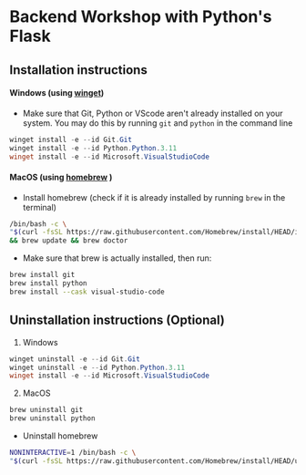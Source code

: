 # Backend Workshop with Python's Flask

## Installation instructions

#### Windows (using [winget](https://winget.run/))

- Make sure that Git, Python or VScode aren't already installed on your system. You may do this by running `git` and `python` in the command line

```powershell
winget install -e --id Git.Git
winget install -e --id Python.Python.3.11
winget install -e --id Microsoft.VisualStudioCode
```

#### MacOS (using [homebrew](https://brew.sh) )

- Install homebrew (check if it is already installed by running `brew` in the terminal)

```zsh
/bin/bash -c \
"$(curl -fsSL https://raw.githubusercontent.com/Homebrew/install/HEAD/install.sh)" \
&& brew update && brew doctor
```

- Make sure that brew is actually installed, then run:

```zsh
brew install git
brew install python
brew install --cask visual-studio-code
```

## Uninstallation instructions (Optional)

1. Windows

```powershell
winget uninstall -e --id Git.Git
winget uninstall -e --id Python.Python.3.11
winget install -e --id Microsoft.VisualStudioCode
```

2. MacOS

```powershell
brew uninstall git
brew uninstall python
```

- Uninstall homebrew

```zsh
NONINTERACTIVE=1 /bin/bash -c \
"$(curl -fsSL https://raw.githubusercontent.com/Homebrew/install/HEAD/uninstall.sh)"
```
